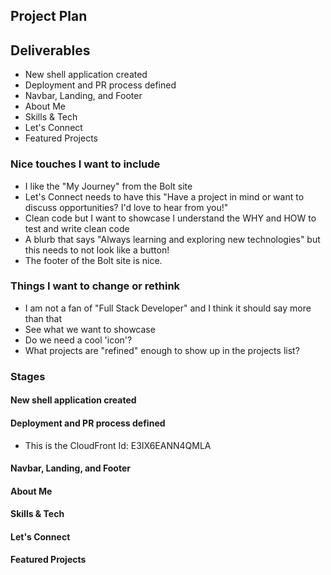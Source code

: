 ## Project Plan

## Deliverables

- New shell application created
- Deployment and PR process defined
- Navbar, Landing, and Footer
- About Me
- Skills & Tech
- Let's Connect
- Featured Projects

### Nice touches I want to include

- I like the "My Journey" from the Bolt site
- Let's Connect needs to have this "Have a project in mind or want to discuss opportunities? I'd love to hear from you!"
- Clean code but I want to showcase I understand the WHY and HOW to test and write clean code
- A blurb that says "Always learning and exploring new technologies" but this needs to not look like a button!
- The footer of the Bolt site is nice.

### Things I want to change or rethink

- I am not a fan of "Full Stack Developer" and I think it should say more than that
- See what we want to showcase
- Do we need a cool 'icon'?
- What projects are "refined" enough to show up in the projects list?

### Stages

#### New shell application created

#### Deployment and PR process defined

- This is the CloudFront Id: E3IX6EANN4QMLA

#### Navbar, Landing, and Footer

#### About Me

#### Skills & Tech

#### Let's Connect

#### Featured Projects
